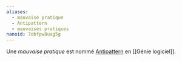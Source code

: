 ```yaml
---
aliases:
  - mauvaise pratique
  - Antipattern
  - mauvaises pratiques
nanoid: 7obfpw8uag5g
---
```

Une *mauvaise pratique* est nommé [Antipattern](https://fr.wikipedia.org/wiki/Antipattern) en [[Génie logiciel]].
